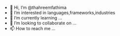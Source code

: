 - 👋 Hi, I’m @thahreemfathima
- 👀 I’m interested in languages,frameworks,industries
- 🌱 I’m currently learning ...
- 💞️ I’m looking to collaborate on ...
- 📫 How to reach me ...

<!---
thahreemfathima/thahreemfathima is a ✨ special ✨ repository because its `README.md` (this file) appears on your GitHub profile.
You can click the Preview link to take a look at your changes.
--->
